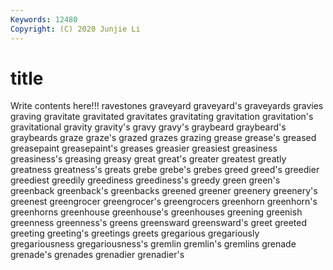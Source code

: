 ```yaml
---
Keywords: 12480
Copyright: (C) 2020 Junjie Li
---
```


# title

Write contents here!!!
ravestones 
graveyard
graveyard's 
graveyards 
gravies 
graving 
gravitate 
gravitated 
gravitates 
gravitating 
gravitation 
gravitation's
gravitational 
gravity 
gravity's 
gravy 
gravy's 
graybeard 
graybeard's 
graybeards 
graze 
graze's
grazed 
grazes 
grazing 
grease 
grease's 
greased 
greasepaint 
greasepaint's 
greases 
greasier
greasiest 
greasiness 
greasiness's 
greasing 
greasy 
great 
great's 
greater 
greatest 
greatly
greatness 
greatness's 
greats 
grebe 
grebe's 
grebes 
greed 
greed's 
greedier 
greediest
greedily 
greediness 
greediness's 
greedy 
green 
green's 
greenback 
greenback's 
greenbacks 
greened
greener 
greenery 
greenery's 
greenest 
greengrocer 
greengrocer's 
greengrocers 
greenhorn 
greenhorn's 
greenhorns
greenhouse 
greenhouse's 
greenhouses 
greening 
greenish 
greenness 
greenness's 
greens 
greensward 
greensward's
greet 
greeted 
greeting 
greeting's 
greetings 
greets 
gregarious 
gregariously 
gregariousness 
gregariousness's
gremlin 
gremlin's 
gremlins 
grenade 
grenade's 
grenades 
grenadier 
grenadier's 
